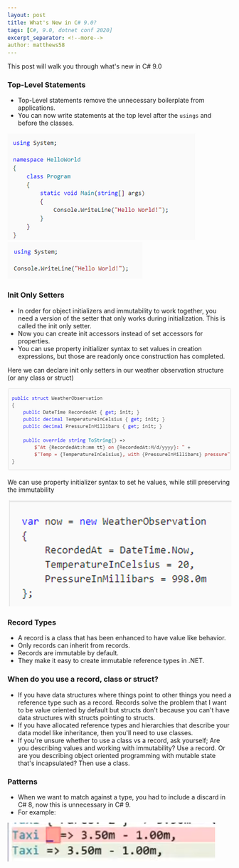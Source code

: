 ```yaml
---
layout: post
title: What's New in C# 9.0?
tags: [C#, 9.0, dotnet conf 2020]
excerpt_separator: <!--more-->
author: matthews58
---
```


This post will walk you through what's new in C# 9.0

<!--more-->

### Top-Level Statements

- Top-Level statements remove the unnecessary boilerplate from applications.
- You can now write statements at the top level after the  `usings` and before the classes.

<div class="row">
    <div class="col">
        <kbd>
            <img src="/assets/img/topLevel1.png">
        </kbd>
    </div>
    <div class="col">
        <kbd>
            <img src="/assets/img/topLevel2.png">
        </kbd>
    </div>
</div>

### Init Only Setters

- In order for object initializers and immutability to work together, you need a version of the setter that only works during initialization. This is called the init only setter.
- Now you can create init accessors instead of set accessors for properties.
- You can use property initializer syntax to set values in creation expressions, but those are readonly once construction has completed. 

<div class="row">
    <div class="col">
    <p>Here we can declare init only setters in our weather observation structure (or any class or struct)</p>
        <kbd>
            <img src="/assets/img/initSetter1.png">
        </kbd>
    </div>
    <div class="col">
    <p>We can use property initializer syntax to set he values, while still preserving the immutability</p>
        <kbd>
            <img src="/assets/img/initSetter2.png">
        </kbd>
    </div>
</div>

### Record Types

- A record is a class that has been enhanced to have value like behavior.
- Only records can inherit from records.
- Records are immutable by default.
- They make it easy to create immutable reference types in .NET.

### When do you use a record, class or struct?

- If you have data structures where things point to other things you need a reference type such as a record. Records solve the problem that I want to be value oriented by default but structs don't because you can't have data structures with structs pointing to structs.
- If you have allocated reference types and hierarchies that describe your data model like inheritance, then you'll need to use classes.
- If you're unsure whether to use a class vs a record, ask yourself; Are you describing values and working with immutability? Use a record. Or are you describing object oriented programming with mutable state that's incapsulated? Then use a class.

### Patterns

- When we want to match against a type, you had to include a discard in C# 8, now this is unnecessary in C# 9.
- For example: 
 <kbd>
    <img src="/assets/img/pattern1.png">
</kbd>